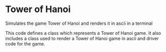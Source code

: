 # Tower of Hanoi
Simulates the game Tower of Hanoi and renders it in ascii in a terminal

This code defines a class which represents a Tower of Hanoi game. It also includes a class used to render a Tower of Hanoi game in ascii and driver code for the game.

